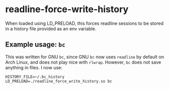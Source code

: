 # readline-force-write-history
When loaded using LD_PRELOAD, this forces readline sessions to be stored in a history file provided as an env variable. 

## Example usage: `bc`

This was written for GNU `bc`, since GNU `bc` now uses `readline` by default on Arch Linux, and does not play nice with `rlwrap`.  However, `bc` does not save anything in files.  I now use:

```
HISTORY_FILE=~/.bc_history LD_PRELOAD=./readline_force_write_history.so bc
```
